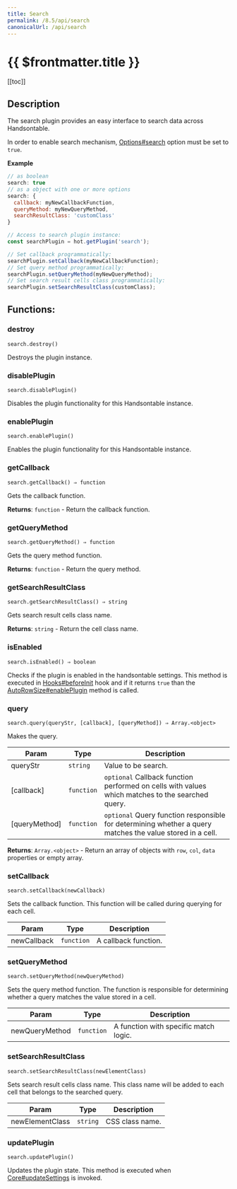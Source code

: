 ```yaml
---
title: Search
permalink: /8.5/api/search
canonicalUrl: /api/search
---
```


# {{ $frontmatter.title }}

[[toc]]

## Description


The search plugin provides an easy interface to search data across Handsontable.

In order to enable search mechanism, [Options#search](./Options/#search) option must be set to `true`.


**Example**  
```js
// as boolean
search: true
// as a object with one or more options
search: {
  callback: myNewCallbackFunction,
  queryMethod: myNewQueryMethod,
  searchResultClass: 'customClass'
}

// Access to search plugin instance:
const searchPlugin = hot.getPlugin('search');

// Set callback programmatically:
searchPlugin.setCallback(myNewCallbackFunction);
// Set query method programmatically:
searchPlugin.setQueryMethod(myNewQueryMethod);
// Set search result cells class programmatically:
searchPlugin.setSearchResultClass(customClass);
```
## Functions:

### destroy
`search.destroy()`

Destroys the plugin instance.



### disablePlugin
`search.disablePlugin()`

Disables the plugin functionality for this Handsontable instance.



### enablePlugin
`search.enablePlugin()`

Enables the plugin functionality for this Handsontable instance.



### getCallback
`search.getCallback() ⇒ function`

Gets the callback function.


**Returns**: <code>function</code> - Return the callback function.  

### getQueryMethod
`search.getQueryMethod() ⇒ function`

Gets the query method function.


**Returns**: <code>function</code> - Return the query method.  

### getSearchResultClass
`search.getSearchResultClass() ⇒ string`

Gets search result cells class name.


**Returns**: <code>string</code> - Return the cell class name.  

### isEnabled
`search.isEnabled() ⇒ boolean`

Checks if the plugin is enabled in the handsontable settings. This method is executed in [Hooks#beforeInit](./Hooks/#beforeInit)
hook and if it returns `true` than the [AutoRowSize#enablePlugin](./auto-row-size/#enableplugin) method is called.



### query
`search.query(queryStr, [callback], [queryMethod]) ⇒ Array.<object>`

Makes the query.


| Param | Type | Description |
| --- | --- | --- |
| queryStr | <code>string</code> | Value to be search. |
| [callback] | <code>function</code> | `optional` Callback function performed on cells with values which matches to the searched query. |
| [queryMethod] | <code>function</code> | `optional` Query function responsible for determining whether a query matches the value stored in a cell. |


**Returns**: <code>Array.&lt;object&gt;</code> - Return an array of objects with `row`, `col`, `data` properties or empty array.  

### setCallback
`search.setCallback(newCallback)`

Sets the callback function. This function will be called during querying for each cell.


| Param | Type | Description |
| --- | --- | --- |
| newCallback | <code>function</code> | A callback function. |



### setQueryMethod
`search.setQueryMethod(newQueryMethod)`

Sets the query method function. The function is responsible for determining whether a query matches the value stored in a cell.


| Param | Type | Description |
| --- | --- | --- |
| newQueryMethod | <code>function</code> | A function with specific match logic. |



### setSearchResultClass
`search.setSearchResultClass(newElementClass)`

Sets search result cells class name. This class name will be added to each cell that belongs to the searched query.


| Param | Type | Description |
| --- | --- | --- |
| newElementClass | <code>string</code> | CSS class name. |



### updatePlugin
`search.updatePlugin()`

Updates the plugin state. This method is executed when [Core#updateSettings](./Core/#updateSettings) is invoked.


